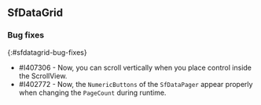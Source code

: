 ## SfDataGrid

### Bug fixes
{:#sfdatagrid-bug-fixes}

* \#I407306 - Now, you can scroll vertically when you place control inside the ScrollView.
* \#I402772 - Now, the `NumericButtons` of the `SfDataPager` appear properly when changing the `PageCount` during runtime.